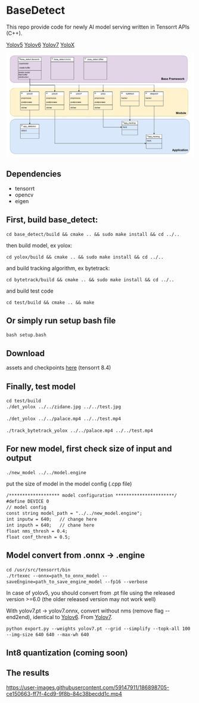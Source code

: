# BaseDetect
This repo provide code for newly AI model serving written in Tensorrt APIs (C++).

[Yolov5](https://github.com/ultralytics/yolov5) [Yolov6](https://github.com/meituan/YOLOv6) [Yolov7](https://github.com/jinfagang/yolov7) [YoloX](https://github.com/Megvii-BaseDetection/YOLOX)

![image info](./base_detect/design.jpg)

## Dependencies 
+ tensorrt
+ opencv
+ eigen



## First, build base_detect:

```
cd base_detect/build && cmake .. && sudo make install && cd ../..
```
then build model, ex yolox:
```
cd yolox/build && cmake .. && sudo make install && cd ../..
```
and build tracking algorithm, ex bytetrack:
```
cd bytetrack/build && cmake .. && sudo make install && cd ../..
```
and build test code
```
cd test/build && cmake .. && make 
```
## Or simply run setup bash file 
```
bash setup.bash
```

## Download 
assets and checkpoints [here](https://drive.google.com/drive/folders/1XQ9Of7hJ32aYhHaY-k-g2B-mJVwb1xYb?usp=sharing) (tensorrt 8.4) 

## Finally, test model
```
cd test/build 
./det_yolox ../../zidane.jpg ../../test.jpg

./det_yolox ../../palace.mp4 ../../test.mp4

./track_bytetrack_yolox ../../palace.mp4 ../../test.mp4
```

## For new model, first check size of input and output
```
./new_model ../../model.engine
```
put the size of model in the model config (.cpp file)
```
/******************* model configuration **********************/
#define DEVICE 0
// model config
const string model_path = "../../new_model.engine";
int inputw = 640;   // change here
int inputh = 640;   // chane here
float nms_thresh = 0.4;
float conf_thresh = 0.5;
```

## Model convert from .onnx -> .engine
```
cd /usr/src/tensorrt/bin
./trtexec --onnx=path_to_onnx_model --saveEngine=path_to_save_engine_model --fp16 --verbose
```
In case of yolov5, you should convert from .pt file using the released version >=6.0 (the older released version may not work well)

With yolov7.pt -> yolov7.onnx, convert without nms (remove flag --end2end), identical to [Yolov6](https://github.com/meituan/YOLOv6). From [Yolov7](https://github.com/WongKinYiu/yolov7).
```
python export.py --weights yolov7.pt --grid --simplify --topk-all 100 --img-size 640 640 --max-wh 640
```

## Int8 quantization (coming soon)

## The results

https://user-images.githubusercontent.com/59147911/186898705-ce150663-ff7f-4cd9-9f8b-84c38becdd1c.mp4
